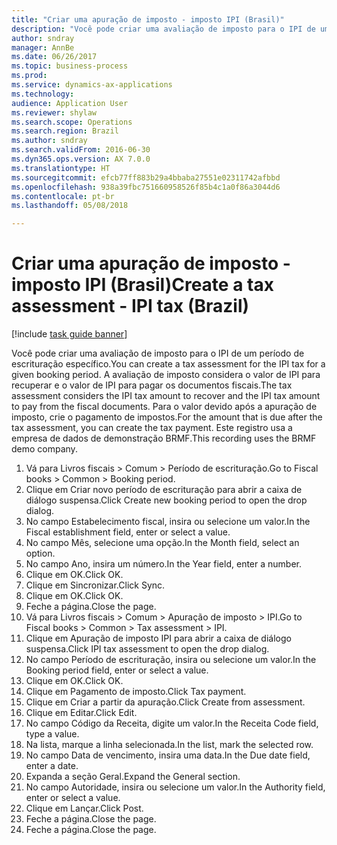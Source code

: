 ```yaml
--- 
title: "Criar uma apuração de imposto - imposto IPI (Brasil)"
description: "Você pode criar uma avaliação de imposto para o IPI de um período de escrituração específico."
author: sndray
manager: AnnBe
ms.date: 06/26/2017
ms.topic: business-process
ms.prod: 
ms.service: dynamics-ax-applications
ms.technology: 
audience: Application User
ms.reviewer: shylaw
ms.search.scope: Operations
ms.search.region: Brazil
ms.author: sndray
ms.search.validFrom: 2016-06-30
ms.dyn365.ops.version: AX 7.0.0
ms.translationtype: HT
ms.sourcegitcommit: efcb77ff883b29a4bbaba27551e02311742afbbd
ms.openlocfilehash: 938a39fbc751660958526f85b4c1a0f86a3044d6
ms.contentlocale: pt-br
ms.lasthandoff: 05/08/2018

---
```

# <a name="create-a-tax-assessment---ipi-tax-brazil"></a><span data-ttu-id="03560-103">Criar uma apuração de imposto - imposto IPI (Brasil)</span><span class="sxs-lookup"><span data-stu-id="03560-103">Create a tax assessment - IPI tax (Brazil)</span></span>

[!include [task guide banner](../../includes/task-guide-banner.md)]

<span data-ttu-id="03560-104">Você pode criar uma avaliação de imposto para o IPI de um período de escrituração específico.</span><span class="sxs-lookup"><span data-stu-id="03560-104">You can create a tax assessment for the IPI tax for a given booking period.</span></span> <span data-ttu-id="03560-105">A avaliação de imposto considera o valor de IPI para recuperar e o valor de IPI para pagar os documentos fiscais.</span><span class="sxs-lookup"><span data-stu-id="03560-105">The tax assessment considers the IPI tax amount to recover and the IPI tax amount to pay from the fiscal documents.</span></span> <span data-ttu-id="03560-106">Para o valor devido após a apuração de imposto, crie o pagamento de impostos.</span><span class="sxs-lookup"><span data-stu-id="03560-106">For the amount that is due after the tax assessment, you can create the tax payment.</span></span> <span data-ttu-id="03560-107">Este registro usa a empresa de dados de demonstração BRMF.</span><span class="sxs-lookup"><span data-stu-id="03560-107">This recording uses the BRMF demo company.</span></span>

1. <span data-ttu-id="03560-108">Vá para Livros fiscais > Comum > Período de escrituração.</span><span class="sxs-lookup"><span data-stu-id="03560-108">Go to Fiscal books > Common > Booking period.</span></span>
2. <span data-ttu-id="03560-109">Clique em Criar novo período de escrituração para abrir a caixa de diálogo suspensa.</span><span class="sxs-lookup"><span data-stu-id="03560-109">Click Create new booking period to open the drop dialog.</span></span>
3. <span data-ttu-id="03560-110">No campo Estabelecimento fiscal, insira ou selecione um valor.</span><span class="sxs-lookup"><span data-stu-id="03560-110">In the Fiscal establishment field, enter or select a value.</span></span>
4. <span data-ttu-id="03560-111">No campo Mês, selecione uma opção.</span><span class="sxs-lookup"><span data-stu-id="03560-111">In the Month field, select an option.</span></span>
5. <span data-ttu-id="03560-112">No campo Ano, insira um número.</span><span class="sxs-lookup"><span data-stu-id="03560-112">In the Year field, enter a number.</span></span>
6. <span data-ttu-id="03560-113">Clique em OK.</span><span class="sxs-lookup"><span data-stu-id="03560-113">Click OK.</span></span>
7. <span data-ttu-id="03560-114">Clique em Sincronizar.</span><span class="sxs-lookup"><span data-stu-id="03560-114">Click Sync.</span></span>
8. <span data-ttu-id="03560-115">Clique em OK.</span><span class="sxs-lookup"><span data-stu-id="03560-115">Click OK.</span></span>
9. <span data-ttu-id="03560-116">Feche a página.</span><span class="sxs-lookup"><span data-stu-id="03560-116">Close the page.</span></span>
10. <span data-ttu-id="03560-117">Vá para Livros fiscais > Comum > Apuração de imposto > IPI.</span><span class="sxs-lookup"><span data-stu-id="03560-117">Go to Fiscal books > Common > Tax assessment > IPI.</span></span>
11. <span data-ttu-id="03560-118">Clique em Apuração de imposto IPI para abrir a caixa de diálogo suspensa.</span><span class="sxs-lookup"><span data-stu-id="03560-118">Click IPI tax assessment to open the drop dialog.</span></span>
12. <span data-ttu-id="03560-119">No campo Período de escrituração, insira ou selecione um valor.</span><span class="sxs-lookup"><span data-stu-id="03560-119">In the Booking period field, enter or select a value.</span></span>
13. <span data-ttu-id="03560-120">Clique em OK.</span><span class="sxs-lookup"><span data-stu-id="03560-120">Click OK.</span></span>
14. <span data-ttu-id="03560-121">Clique em Pagamento de imposto.</span><span class="sxs-lookup"><span data-stu-id="03560-121">Click Tax payment.</span></span>
15. <span data-ttu-id="03560-122">Clique em Criar a partir da apuração.</span><span class="sxs-lookup"><span data-stu-id="03560-122">Click Create from assessment.</span></span>
16. <span data-ttu-id="03560-123">Clique em Editar.</span><span class="sxs-lookup"><span data-stu-id="03560-123">Click Edit.</span></span>
17. <span data-ttu-id="03560-124">No campo Código da Receita, digite um valor.</span><span class="sxs-lookup"><span data-stu-id="03560-124">In the Receita Code field, type a value.</span></span>
18. <span data-ttu-id="03560-125">Na lista, marque a linha selecionada.</span><span class="sxs-lookup"><span data-stu-id="03560-125">In the list, mark the selected row.</span></span>
19. <span data-ttu-id="03560-126">No campo Data de vencimento, insira uma data.</span><span class="sxs-lookup"><span data-stu-id="03560-126">In the Due date field, enter a date.</span></span>
20. <span data-ttu-id="03560-127">Expanda a seção Geral.</span><span class="sxs-lookup"><span data-stu-id="03560-127">Expand the General section.</span></span>
21. <span data-ttu-id="03560-128">No campo Autoridade, insira ou selecione um valor.</span><span class="sxs-lookup"><span data-stu-id="03560-128">In the Authority field, enter or select a value.</span></span>
22. <span data-ttu-id="03560-129">Clique em Lançar.</span><span class="sxs-lookup"><span data-stu-id="03560-129">Click Post.</span></span>
23. <span data-ttu-id="03560-130">Feche a página.</span><span class="sxs-lookup"><span data-stu-id="03560-130">Close the page.</span></span>
24. <span data-ttu-id="03560-131">Feche a página.</span><span class="sxs-lookup"><span data-stu-id="03560-131">Close the page.</span></span>


